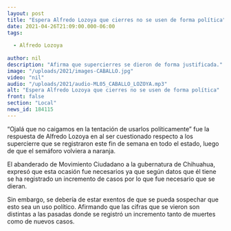 ```yaml
---
layout: post
title: "Espera Alfredo Lozoya que cierres no se usen de forma política"
date: 2021-04-26T21:09:00.000-06:00
tags:
  
  - Alfredo Lozoya
  
author: nil
description: "Afirma que supercierres se dieron de forma justificada."
image: "/uploads/2021/images-CABALLO.jpg"
video: "nil"
audio: "/uploads/2021/audio-ML05_CABALLO_LOZOYA.mp3"
alt: "Espera Alfredo Lozoya que cierres no se usen de forma política"
front: false
section: "Local"
news_id: 184115
---
```


“Ojalá que no caigamos en la tentación de usarlos políticamente” fue la respuesta de Alfredo Lozoya en al ser cuestionado respecto a los supercierre que se registraron este fin de semana en todo el estado, luego de que el semáforo volviera a naranja.

El abanderado de Movimiento Ciudadano a la gubernatura de Chihuahua, expresó que esta ocasión fue necesarios ya que según datos que él tiene se ha registrado un incremento de casos por lo que fue necesario que se dieran.

Sin embargo, se debería de estar exentos de que se pueda sospechar que esto sea un uso político. Afirmando que las cifras que se vieron son distintas a las pasadas donde se registró un incremento tanto de muertes como de nuevos casos. 
